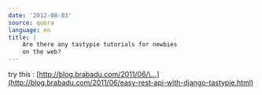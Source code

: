 ```yaml
---
date: '2012-08-03'
source: quora
language: en
title: |
    Are there any tastypie tutorials for newbies
    on the web?
---
```


try this :
[http://blog.brabadu.com/2011/06/\...](http://blog.brabadu.com/2011/06/easy-rest-api-with-django-tastypie.html)
